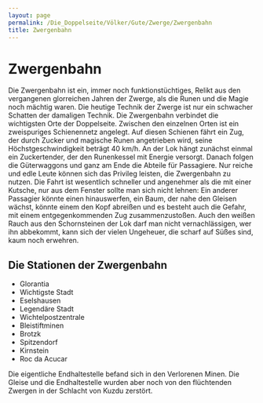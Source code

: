 ```yaml
---
layout: page
permalink: /Die_Doppelseite/Völker/Gute/Zwerge/Zwergenbahn
title: Zwergenbahn
---
```


# Zwergenbahn

Die Zwergenbahn ist ein, immer noch funktionstüchtiges, Relikt aus den vergangenen glorreichen Jahren der Zwerge, als die Runen und die Magie noch mächtig waren. Die heutige Technik der Zwerge ist nur ein schwacher Schatten der damaligen Technik. Die Zwergenbahn verbindet die wichtigsten Orte der Doppelseite. Zwischen den einzelnen Orten ist ein zweispuriges Schienennetz angelegt. Auf diesen Schienen fährt ein Zug, der durch Zucker und magische Runen angetrieben wird, seine Höchstgeschwindigkeit beträgt 40 km/h. An der Lok hängt zunächst einmal ein Zuckertender, der den Runenkessel mit Energie versorgt. Danach folgen die Güterwaggons und ganz am Ende die Abteile für Passagiere. Nur reiche und edle Leute können sich das Privileg leisten, die Zwergenbahn zu nutzen. Die Fahrt ist wesentlich schneller und angenehmer als die mit einer Kutsche, nur aus dem Fenster sollte man sich nicht lehnen: Ein anderer Passagier könnte einen hinauswerfen, ein Baum, der nahe den Gleisen wächst, könnte einem den Kopf abreißen und es besteht auch die Gefahr, mit einem entgegenkommenden Zug zusammenzustoßen. Auch den weißen Rauch aus den Schornsteinen der Lok darf man nicht vernachlässigen, wer ihn abbekommt, kann sich der vielen Ungeheuer, die scharf auf Süßes sind, kaum noch erwehren.

## Die Stationen der Zwergenbahn

- Glorantia
- Wichtigste Stadt
- Eselshausen
- Legendäre Stadt
- Wichtelpostzentrale
- Bleistiftminen
- Brotzk
- Spitzendorf
- Kirnstein
- Roc da Acucar

Die eigentliche Endhaltestelle befand sich in den Verlorenen Minen. Die Gleise und die Endhaltestelle wurden aber noch von den flüchtenden Zwergen in der Schlacht von Kuzdu zerstört.

